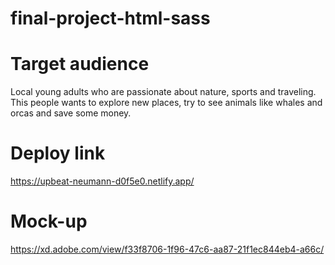 # final-project-html-sass

# Target audience
Local young adults who are passionate about nature, sports and traveling. 
This people wants to explore new places, try to see animals like whales and orcas and save some money.

# Deploy link
https://upbeat-neumann-d0f5e0.netlify.app/

# Mock-up
https://xd.adobe.com/view/f33f8706-1f96-47c6-aa87-21f1ec844eb4-a66c/
